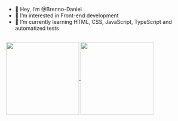 - 👋 Hey, I’m @Brenno-Daniel
- 👀 I’m interested in Front-end development
- 🌱 I’m currently learning HTML, CSS, JavaScript, TypeScript and automatized tests
##
<a href="https://github.com/anuraghazra/github-readme-stats">
  <img align="center" height="195" src="https://github-readme-stats.vercel.app/api/top-langs/?username=Brenno-Daniel&langs_count=8&layout=compact&theme=tokyonight" />
</a>
<a href="https://github.com/anuraghazra/github-readme-stats">
  <img align="center" height="195" src="https://github-readme-stats.vercel.app/api?username=Brenno-Daniel&show_icons=true&theme=tokyonight&hide=stars,issues,contribs" />
</a>
